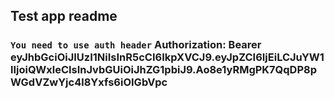 ## Test app readme

### `You need to use auth header` Authorization: Bearer eyJhbGciOiJIUzI1NiIsInR5cCI6IkpXVCJ9.eyJpZCI6IjEiLCJuYW1lIjoiQWxleCIsInJvbGUiOiJhZG1pbiJ9.Ao8e1yRMgPK7QqDP8pWGdVZwYjc4l8Yxfs6iOIGbVpc
